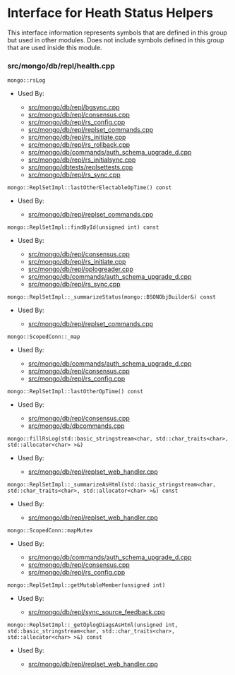 
# Interface for Heath Status Helpers
This interface information represents symbols that are defined in this group but used in other modules.  Does not include symbols defined in this group that are used inside this module.

### src/mongo/db/repl/health.cpp

<div></div>

    mongo::rsLog

- Used By:

    - [src/mongo/db/repl/bgsync.cpp](../../../../replication/data\_sync)
    - [src/mongo/db/repl/consensus.cpp](../../../../replication/consensus)
    - [src/mongo/db/repl/rs\_config.cpp](../../../../replication/replica\_set\_configuration)
    - [src/mongo/db/repl/replset\_commands.cpp](../../../../replication/replication\_commands)
    - [src/mongo/db/repl/rs\_initiate.cpp](../../../../replication/replica\_set\_configuration)
    - [src/mongo/db/repl/rs\_rollback.cpp](../../../../replication/data\_sync)
    - [src/mongo/db/commands/auth\_schema\_upgrade\_d.cpp](../../../../security/authorization)
    - [src/mongo/db/repl/rs\_initialsync.cpp](../../../../replication/data\_sync)
    - [src/mongo/dbtests/replsettests.cpp](../../../../tests/unit\_tests)
    - [src/mongo/db/repl/rs\_sync.cpp](../../../../replication/data\_sync)

<div></div>

    mongo::ReplSetImpl::lastOtherElectableOpTime() const

- Used By:

    - [src/mongo/db/repl/replset\_commands.cpp](../../../../replication/replication\_commands)

<div></div>

    mongo::ReplSetImpl::findById(unsigned int) const

- Used By:

    - [src/mongo/db/repl/consensus.cpp](../../../../replication/consensus)
    - [src/mongo/db/repl/rs\_initiate.cpp](../../../../replication/replica\_set\_configuration)
    - [src/mongo/db/repl/oplogreader.cpp](../../../../replication/data\_sync)
    - [src/mongo/db/commands/auth\_schema\_upgrade\_d.cpp](../../../../security/authorization)
    - [src/mongo/db/repl/rs\_sync.cpp](../../../../replication/data\_sync)

<div></div>

    mongo::ReplSetImpl::_summarizeStatus(mongo::BSONObjBuilder&) const

- Used By:

    - [src/mongo/db/repl/replset\_commands.cpp](../../../../replication/replication\_commands)

<div></div>

    mongo::ScopedConn::_map

- Used By:

    - [src/mongo/db/commands/auth\_schema\_upgrade\_d.cpp](../../../../security/authorization)
    - [src/mongo/db/repl/consensus.cpp](../../../../replication/consensus)
    - [src/mongo/db/repl/rs\_config.cpp](../../../../replication/replica\_set\_configuration)

<div></div>

    mongo::ReplSetImpl::lastOtherOpTime() const

- Used By:

    - [src/mongo/db/repl/consensus.cpp](../../../../replication/consensus)
    - [src/mongo/db/dbcommands.cpp](../../../../queries/database\_commands)

<div></div>

    mongo::fillRsLog(std::basic_stringstream<char, std::char_traits<char>, std::allocator<char> >&)

- Used By:

    - [src/mongo/db/repl/replset\_web\_handler.cpp](../../../../replication/replication\_web\_interface)

<div></div>

    mongo::ReplSetImpl::_summarizeAsHtml(std::basic_stringstream<char, std::char_traits<char>, std::allocator<char> >&) const

- Used By:

    - [src/mongo/db/repl/replset\_web\_handler.cpp](../../../../replication/replication\_web\_interface)

<div></div>

    mongo::ScopedConn::mapMutex

- Used By:

    - [src/mongo/db/commands/auth\_schema\_upgrade\_d.cpp](../../../../security/authorization)
    - [src/mongo/db/repl/consensus.cpp](../../../../replication/consensus)
    - [src/mongo/db/repl/rs\_config.cpp](../../../../replication/replica\_set\_configuration)

<div></div>

    mongo::ReplSetImpl::getMutableMember(unsigned int)

- Used By:

    - [src/mongo/db/repl/sync\_source\_feedback.cpp](../../../../replication/data\_sync)

<div></div>

    mongo::ReplSetImpl::_getOplogDiagsAsHtml(unsigned int, std::basic_stringstream<char, std::char_traits<char>, std::allocator<char> >&) const

- Used By:

    - [src/mongo/db/repl/replset\_web\_handler.cpp](../../../../replication/replication\_web\_interface)
